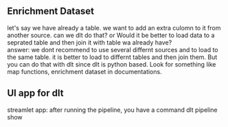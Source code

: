 <h2>Enrichment Dataset</h2>
let's say we have already a table. we want to add an extra culomn to it from another source. can we dlt do that? or Would it be better to load data to a seprated table and then join it with table wa already have? <br>
answer: we dont recommend to use several differnt sources and to load to the same table. it is better to load to differnt tables and then join them. But you can do that with dlt since dlt is python based. Look for something like map functions, enrichment dataset in documentations.

<h2>UI app for dlt</h2>
streamlet app: after running the pipeline, you have a command dlt pipeline show 
